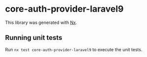 # core-auth-provider-laravel9

This library was generated with [Nx](https://nx.dev).

## Running unit tests

Run `nx test core-auth-provider-laravel9` to execute the unit tests.
